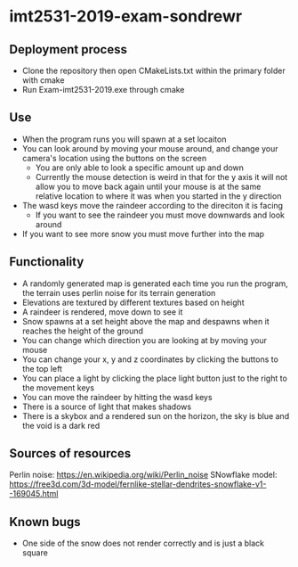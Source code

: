 # imt2531-2019-exam-sondrewr

## Deployment process
- Clone the repository then open CMakeLists.txt within the primary folder with cmake
- Run Exam-imt2531-2019.exe through cmake

## Use
- When the program runs you will spawn at a set locaiton
- You can look around by moving your mouse around, and change your camera's location using the buttons on the screen
	- You are only able to look a specific amount up and down
	- Currently the mouse detection is weird in that for the y axis it will not allow you to move back again until your mouse is at the same relative location to where it was when you started in the y direction
- The wasd keys move the raindeer according to the direciton it is facing
	- If you want to see the raindeer you must move downwards and look around
- If you want to see more snow you must move further into the map

## Functionality
- A randomly generated map is generated each time you run the program, the terrain uses perlin noise for its terrain generation
- Elevations are textured by different textures based on height
- A raindeer is rendered, move down to see it
- Snow spawns at a set height above the map and despawns when it reaches the height of the ground
- You can change which direction you are looking at by moving your mouse
- You can change your x, y and z coordinates by clicking the buttons to the top left
- You can place a light by clicking the place light button just to the right to the movement keys
- You can move the raindeer by hitting the wasd keys
- There is a source of light that makes shadows
- There is a skybox and a rendered sun on the horizon, the sky is blue and the void is a dark red

## Sources of resources
Perlin noise: https://en.wikipedia.org/wiki/Perlin_noise
SNowflake model: https://free3d.com/3d-model/fernlike-stellar-dendrites-snowflake-v1--169045.html

## Known bugs
- One side of the snow does not render correctly and is just a black square